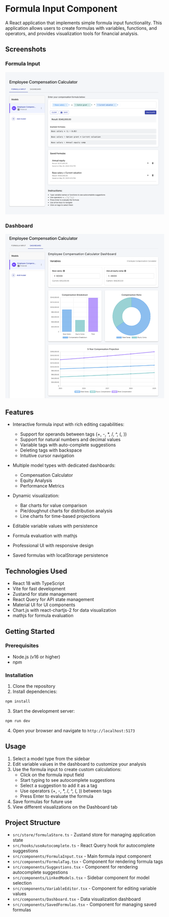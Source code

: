 # Formula Input Component

A React application that implements simple formula input functionality. This application allows users to create formulas with variables, functions, and operators, and provides visualization tools for financial analysis.

## Screenshots

### Formula Input
![Formula Input](./screenshots/Formula_input.png)

### Dashboard
![Dashboard](./screenshots/Dashboard.png)

## Features

- Interactive formula input with rich editing capabilities:
  - Support for operands between tags (+, -, *, /, ^, (, ))
  - Support for natural numbers and decimal values
  - Variable tags with auto-complete suggestions
  - Deleting tags with backspace
  - Intuitive cursor navigation

- Multiple model types with dedicated dashboards:
  - Compensation Calculator
  - Equity Analysis
  - Performance Metrics

- Dynamic visualization:
  - Bar charts for value comparison
  - Pie/doughnut charts for distribution analysis
  - Line charts for time-based projections

- Editable variable values with persistence
- Formula evaluation with mathjs
- Professional UI with responsive design
- Saved formulas with localStorage persistence

## Technologies Used

- React 18 with TypeScript
- Vite for fast development
- Zustand for state management
- React Query for API state management
- Material UI for UI components
- Chart.js with react-chartjs-2 for data visualization
- mathjs for formula evaluation

## Getting Started

### Prerequisites

- Node.js (v16 or higher)
- npm

### Installation

1. Clone the repository
2. Install dependencies:

```bash
npm install
```

3. Start the development server:

```bash
npm run dev
```

4. Open your browser and navigate to `http://localhost:5173`

## Usage

1. Select a model type from the sidebar
2. Edit variable values in the dashboard to customize your analysis
3. Use the formula input to create custom calculations:
   - Click on the formula input field
   - Start typing to see autocomplete suggestions
   - Select a suggestion to add it as a tag
   - Use operators (+, -, *, /, ^, (, )) between tags
   - Press Enter to evaluate the formula
4. Save formulas for future use
5. View different visualizations on the Dashboard tab

## Project Structure

- `src/store/formulaStore.ts` - Zustand store for managing application state
- `src/hooks/useAutocomplete.ts` - React Query hook for autocomplete suggestions
- `src/components/FormulaInput.tsx` - Main formula input component
- `src/components/FormulaTag.tsx` - Component for rendering formula tags
- `src/components/Suggestions.tsx` - Component for rendering autocomplete suggestions
- `src/components/LinkedModels.tsx` - Sidebar component for model selection
- `src/components/VariableEditor.tsx` - Component for editing variable values
- `src/components/Dashboard.tsx` - Data visualization dashboard
- `src/components/SavedFormulas.tsx` - Component for managing saved formulas

